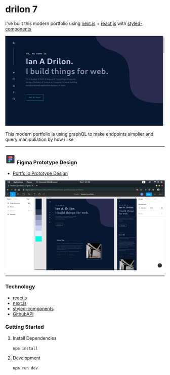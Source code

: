 # drilon 7

I've built this modern portfolio using [next.js](https://nextjs.org/) + [react.js](https://reactjs.org/) with [styled-components](https://styled-components.com/)

![demo](https://github.com/zneret03/drilon7/blob/development/static/design.png)

This modern portfolio is using graphQL to make endpoints simplier and query manipuliation by how i like

---

### <img src="https://raw.githubusercontent.com/ChugunovRoman/figma-linux/master/resources/icons/128x128.png" width="32"> Figma Prototype Design

- [Portfolio Prototype Design](https://www.figma.com/file/VSsmwU3BV2nMfXin1lGSjx/Modern-portfolio?node-id=0%3A1)

![demo](https://github.com/zneret03/drilon7/blob/development/static/prototype.png)

---

### Technology

- [reactjs](https://reactjs.org/)
- [next.js](https://nextjs.org/)
- [styled-components](https://styled-components.com/)
- [GithubAPI](https://developer.github.com/v3/)

### Getting Started

1. Install Dependencies

   `npm install`

2. Development

   `npm run dev`

